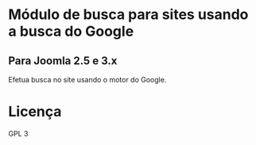 # Módulo de busca para sites usando a busca do Google

## Para Joomla 2.5 e 3.x

Efetua busca no site usando o motor do Google.


# Licença

GPL 3
